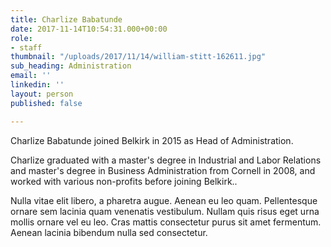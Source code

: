 ```yaml
---
title: Charlize Babatunde
date: 2017-11-14T10:54:31.000+00:00
role:
- staff
thumbnail: "/uploads/2017/11/14/william-stitt-162611.jpg"
sub_heading: Administration
email: ''
linkedin: ''
layout: person
published: false

---
```

Charlize Babatunde joined Belkirk in 2015 as Head of Administration.

Charlize graduated with a master's degree in Industrial and Labor Relations and master's degree in Business Administration from Cornell in 2008, and worked with various non-profits before joining Belkirk..

Nulla vitae elit libero, a pharetra augue. Aenean eu leo quam. Pellentesque ornare sem lacinia quam venenatis vestibulum. Nullam quis risus eget urna mollis ornare vel eu leo. Cras mattis consectetur purus sit amet fermentum. Aenean lacinia bibendum nulla sed consectetur.